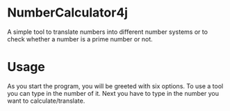 # NumberCalculator4j
A simple tool to translate numbers into different number systems or to check whether a number is a prime number or not.

# Usage

As you start the program, you will be greeted with six options.
To use a tool you can type in the number of it.
Next you have to type in the number you want to calculate/translate.

